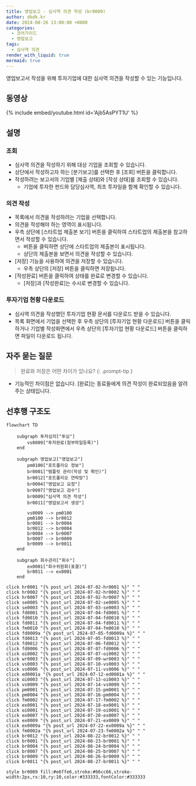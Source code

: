 ```yaml
---
title: 영업보고 - 심사역 의견 작성 (br0009)
author: dkdk.kr
date: 2024-08-26 13:00:00 +0800
categories:
  - 코어가이드
  - 영업보고
tags:
  - 심사역 의견
render_with_liquid: true
mermaid: true
---
```

영업보고서 작성을 위해 투자기업에 대한 심사역 의견을 작성할 수 있는 기능입니다. 

## 동영상

{% include embed/youtube.html id='Ajb5AsPYT1U' %}

## 설명

### 조회
- 심사역 의견을 작성하기 위해 대상 기업을 조회할 수 있습니다.
- 상단에서 작성하고자 하는 [분기보고]를 선택한 후 [조회] 버튼을 클릭합니다.
- 작성하려는 보고서의 기업별 [제출 상태]와 [작성 상태]를 조회할 수 있습니다.
	- 기업에 투자한 펀드와 담당심사역, 최초 투자일을 함께 확인할 수 있습니다.
### 의견 작성
- 목록에서 의견을 작성하려는 기업을 선택합니다.
- 의견을 작성해야 하는 영역이 표시됩니다. 
- 우측 상단에 [스타트업 제출본 보기] 버튼을 클릭하여 스타트업의 제출본을 참고하면서 작성할 수 있습니다.
	- 버튼을 클릭하면 상단에 스타트업의 제출본이 표시됩니다. 
	- 상단의 제출본을 보면서 의견을 작성할 수 있습니다. 
- [저장] 기능을 사용하여 의견을 저장할 수 있습니다. 
	- 우측 상단의 [저장] 버튼을 클릭하면 저장됩니다.
- [작성완료] 버튼을 클릭하여 상태를 완료로 변경할 수 있습니다.
	- [저장]과 [작성완료]는 수시로 변경할 수 있습니다.
### 투자기업 현황 다운로드
- 심사역 의견을 작성했던 투자기업 현황 문서를 다운로드 받을 수 있습니다.
- 목록 화면에서 기업을 선택한 후 우측 상단의 [투자기업 현황 다운로드] 버튼을 클릭하거나 기업별 작성화면에서 우측 상단의 [투자기업 현황 다운로드] 버튼을 클릭하면 파일이 다운로드 됩니다. 
## 자주 묻는 질문

> 완료와 저장은 어떤 차이가 있나요?
{: .prompt-tip }

- 기능적인 차이점은 없습니다. [완료]는 동료들에게 의견 작성이 완료되었음을 알려주는 상태입니다.
## 선후행 구조도
```mermaid
flowchart TD

    subgraph 투자심의["투심"]
        vs0009["투자완료(첨부파일등록)"]
    end

    subgraph 영업보고["영업보고"]
        pm0100["포트폴리오 정보"]
        br0001["템플릿 관리(작성 및 확인)"]
        br0012["포트폴리오 연락망"]
        br0004["영업보고 요청"]
        br0007["영업보고 검수"]
        br0009["심사역 의견 작성"]
        br0011["영업보고서 생성"]

        vs0009 --> pm0100
        pm0100 --> br0012
        br0001 --> br0004
        br0012 --> br0004
        br0004 --> br0007
        br0007 --> br0009
        br0009 --> br0011
    end

    subgraph 회수관리["회수"]
        ex0001["회수위원회(표결)"]
        br0011 --> ex0001
    end

click hr0001 "{% post_url 2024-07-02-hr0001 %}" " "
click hr0002 "{% post_url 2024-07-02-hr0002 %}" " "
click hr0007 "{% post_url 2024-07-02-hr0007 %}" " "
click se0005 "{% post_url 2024-07-02-se0005 %}" " "
click se0003 "{% post_url 2024-07-03-se0003 %}" " "
click fd0001 "{% post_url 2024-07-04-fd0001 %}" " "
click fd0010 "{% post_url 2024-07-04-fd0010 %}" " "
click fd0011 "{% post_url 2024-07-04-fd0011 %}" " "
click fm0010 "{% post_url 2024-07-04-fm0010 %}" " "
click fd0009a "{% post_url 2024-07-05-fd0009a %}" " "
click fd0013 "{% post_url 2024-07-05-fd0013 %}" " "
click fd0012 "{% post_url 2024-07-06-fd0012 %}" " "
click fd0006 "{% post_url 2024-07-07-fd0006 %}" " "
click oi0002 "{% post_url 2024-07-07-oi0002 %}" " "
click wr0003 "{% post_url 2024-07-09-wr0003 %}" " "
click vs0003 "{% post_url 2024-07-10-vs0003 %}" " "
click vs0006 "{% post_url 2024-07-11-vs0006 %}" " "
click ed0001a "{% post_url 2024-07-12-ed0001a %}" " "
click oi0003 "{% post_url 2024-07-13-oi0003 %}" " "
click vs0009 "{% post_url 2024-07-14-vs0009 %}" " "
click pm0001 "{% post_url 2024-07-15-pm0001 %}" " "
click pm0004 "{% post_url 2024-07-16-pm0004 %}" " "
click fm0002 "{% post_url 2024-07-17-fm0002 %}" " "
click ex0001 "{% post_url 2024-07-18-ex0001 %}" " "
click oi0001 "{% post_url 2024-07-19-oi0001 %}" " "
click ex0007 "{% post_url 2024-07-20-ex0007 %}" " "
click ex0009 "{% post_url 2024-07-21-ex0009 %}" " "
click ex0009a "{% post_url 2024-07-22-ex0009a %}" " "
click fm0002a "{% post_url 2024-07-23-fm0002a %}" " "
click br0012 "{% post_url 2024-08-22-br0012 %}" " "
click br0001 "{% post_url 2024-08-23-br0001 %}" " "
click br0004 "{% post_url 2024-08-24-br0004 %}" " "
click br0007 "{% post_url 2024-08-25-br0007 %}" " "
click br0009 "{% post_url 2024-08-26-br0009 %}" " "
click br0011 "{% post_url 2024-08-27-br0011 %}" " "

style br0009 fill:#e6ffe6,stroke:#66cc66,stroke-width:2px,rx:10,ry:10,color:#333333,fontColor:#333333


```
